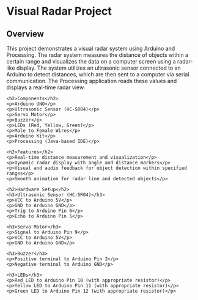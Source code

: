 
<body>
    <h1>Visual Radar Project</h1>
    <h2>Overview</h2>
    <p>
        This project demonstrates a visual radar system using Arduino and Processing. The radar system measures the distance of objects within a certain range and visualizes the data on a computer screen using a radar-like display. The system utilizes an ultrasonic sensor connected to an Arduino to detect distances, which are then sent to a computer via serial communication. The Processing application reads these values and displays a real-time radar view.
    </p>
    
    <h2>Components</h2>
    <p>Arduino UNO</p>
    <p>Ultrasonic Sensor (HC-SR04)</p>
    <p>Servo Motor</p>
    <p>Buzzer</p>
    <p>LEDs (Red, Yellow, Green)</p>
    <p>Male to Female Wires</p>
    <p>Arduino Kit</p>
    <p>Processing (Java-based IDE)</p>
    
    <h2>Features</h2>
    <p>Real-time distance measurement and visualization</p>
    <p>Dynamic radar display with angle and distance markers</p>
    <p>Visual and audio feedback for object detection within specified ranges</p>
    <p>Smooth animation for radar line and detected objects</p>
    
    <h2>Hardware Setup</h2>
    <h3>Ultrasonic Sensor (HC-SR04)</h3>
    <p>VCC to Arduino 5V</p>
    <p>GND to Arduino GND</p>
    <p>Trig to Arduino Pin 6</p>
    <p>Echo to Arduino Pin 5</p>
    
    <h3>Servo Motor</h3>
    <p>Signal to Arduino Pin 9</p>
    <p>VCC to Arduino 5V</p>
    <p>GND to Arduino GND</p>
    
    <h3>Buzzer</h3>
    <p>Positive terminal to Arduino Pin 2</p>
    <p>Negative terminal to Arduino GND</p>
    
    <h3>LEDs</h3>
    <p>Red LED to Arduino Pin 10 (with appropriate resistor)</p>
    <p>Yellow LED to Arduino Pin 11 (with appropriate resistor)</p>
    <p>Green LED to Arduino Pin 12 (with appropriate resistor)</p>
</body>
</html>
